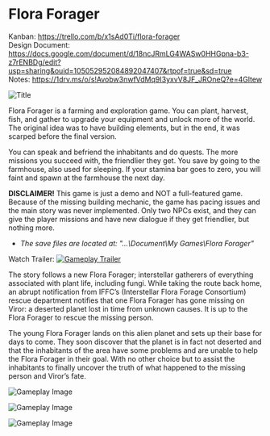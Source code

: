 # Flora Forager
Kanban: https://trello.com/b/x1sAd0Ti/flora-forager <br/>
Design Document: https://docs.google.com/document/d/18ncJRmLG4WASw0HHGpna-b3-z7rENBDg/edit?usp=sharing&ouid=105052952084892047407&rtpof=true&sd=true <br/>
Notes: https://1drv.ms/o/s!Avobw3nwfVdMq9I3yxvV8JF_JROneQ?e=4Gltew

![Title](https://github.com/Celezt/FloraForager/assets/59172226/49285b5b-0a1e-4e65-816f-565de72de931)

Flora Forager is a farming and exploration game. You can plant, harvest, fish, and gather to upgrade your equipment and unlock more of the world. The original idea was to have building elements, but in the end, it was scarped before the final version. 
 
You can speak and befriend the inhabitants and do quests. The more missions you succeed with, the friendlier they get. You save by going to the farmhouse, also used for sleeping. If your stamina bar goes to zero, you will faint and spawn at the farmhouse the next day.

**DISCLAIMER!** This game is just a demo and NOT a full-featured game. Because of the missing building mechanic, the game has pacing issues and the main story was never implemented. Only two NPCs exist, and they can give the player missions and have new dialogue if they get friendlier, but nothing more.

* *The save files are located at: "...\Document\My Games\Flora Forager"*

Watch Trailer:
[![Gameplay Trailer](https://img.youtube.com/vi/4Ud-J1-OON0/maxresdefault.jpg)](https://www.youtube.com/watch?v=4Ud-J1-OON0)

The story follows a new Flora Forager; interstellar gatherers of everything associated with plant life, including fungi. While taking the route back home, an abrupt notification from IFFC’s (Interstellar Flora Forage Consortium) rescue department notifies that one Flora Forager has gone missing on Viror: a deserted planet lost in time from unknown causes. It is up to the Flora Forager to rescue the missing person.

The young Flora Forager lands on this alien planet and sets up their base for days to come. They soon discover that the planet is in fact not deserted and that the inhabitants of the area have some problems and are unable to help the Flora Forager in their goal. With no other choice but to assist the inhabitants to finally uncover the truth of what happened to the missing person and Viror’s fate.

![Gameplay Image](https://github.com/Celezt/FloraForager/assets/59172226/7fe70a8f-1668-40c4-bacd-715e4f8a1574)

![Gameplay Image](https://github.com/Celezt/FloraForager/assets/59172226/750985d0-4efe-469f-aa1a-4d7188de7e1e)

![Gameplay Image](https://github.com/Celezt/FloraForager/assets/59172226/e1b0c2de-1fd5-4ba7-a75a-ce0079700b95)
